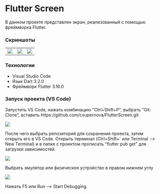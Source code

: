 # Flutter Screen

<p>В данном проекте представлен экран, реализованный с помощью фреймворка Flutter.</p>

### Скриншоты
<table>
    <tr>
        <td><img src="https://github.com/csupernova/FlutterScreen/assets/84630611/aac7b94c-409f-466e-aa32-57846e78bff2"></td>
        <td><img src="https://github.com/csupernova/FlutterScreen/assets/84630611/d0435a9d-af40-4ede-b108-78e73d781dd8"></td>
        <td><img src="https://github.com/csupernova/FlutterScreen/assets/84630611/f9b1f1d8-cf53-49e3-94be-0d9f64f12d72"></td>
    </tr>
</table>

### Технологии

- Visual Studio Code
- Язык Dart 3.2.0
- Фреймворк Flutter 3.16.0

### Запуск проекта (VS Code)
<p>Запустить VS Code, нажать комбинацию "Ctrl+Shift+P", выбрать "Git: Clone", вставить https://github.com/csupernova/FlutterScreen.git</p>
<img src = "https://github.com/csupernova/FlutterScreen/assets/84630611/56610b56-bda4-477d-88f6-2d1bc92b55bb">
<p>После чего выбрать репозиторий для сохранения проекта, затем открыть его в VS Code. Открыть терминал (Ctrl+Shift+` или Terminal --> New Terminal) и в папке с проектом прописать "flutter pub get" для загрузки зависимостей.</p>
<img src = "https://github.com/csupernova/FlutterScreen/assets/84630611/3bf5e65e-d875-4d93-a2d2-8e14748f5023">
<p>Выбрать эмулятор или физическое устройство в правом нижнем углу</p>
<img src = "https://github.com/csupernova/FlutterScreen/assets/84630611/e2e2d289-53ce-4d43-a43a-c16ad2904bd7">
<p>Нажать F5 или Run --> Start Debugging.</p>
